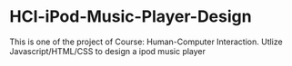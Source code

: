 # HCI-iPod-Music-Player-Design
This is one of the project of Course: Human-Computer Interaction.
Utlize Javascript/HTML/CSS to design a ipod music player
